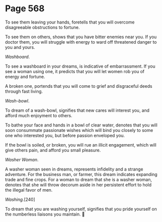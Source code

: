 # Page 568
To see them leaving your hands, foretells that you will overcome
disagreeable obstructions to fortune.


To see them on others, shows that you have bitter enemies near you.
If you doctor them, you will struggle with energy to ward off threatened
danger to you and yours.


_Washboard_.


To see a washboard in your dreams, is indicative of embarrassment.
If you see a woman using one, it predicts that you will let women
rob you of energy and fortune.


A broken one, portends that you will come to grief and disgraceful
deeds through fast living.


_Wash-bowl_.


To dream of a wash-bowl, signifies that new cares will interest you,
and afford much enjoyment to others.


To bathe your face and hands in a bowl of clear water,
denotes that you will soon consummate passionate wishes
which will bind you closely to some one who interested you,
but before passion enveloped you.


If the bowl is soiled, or broken, you will rue an illicit engagement,
which will give others pain, and afford you small pleasure.


_Washer Woman_.


A washer woman seen in dreams, represents infidelity and a strange adventure.
For the business man, or farmer, this dream indicates expanding trade
and fine crops. For a woman to dream that she is a washer woman,
denotes that she will throw decorum aside in her persistent effort to hold
the illegal favor of men.


_Washing_.[240]


To dream that you are washing yourself, signifies that you pride yourself
on the numberless liaisons you maintain.
